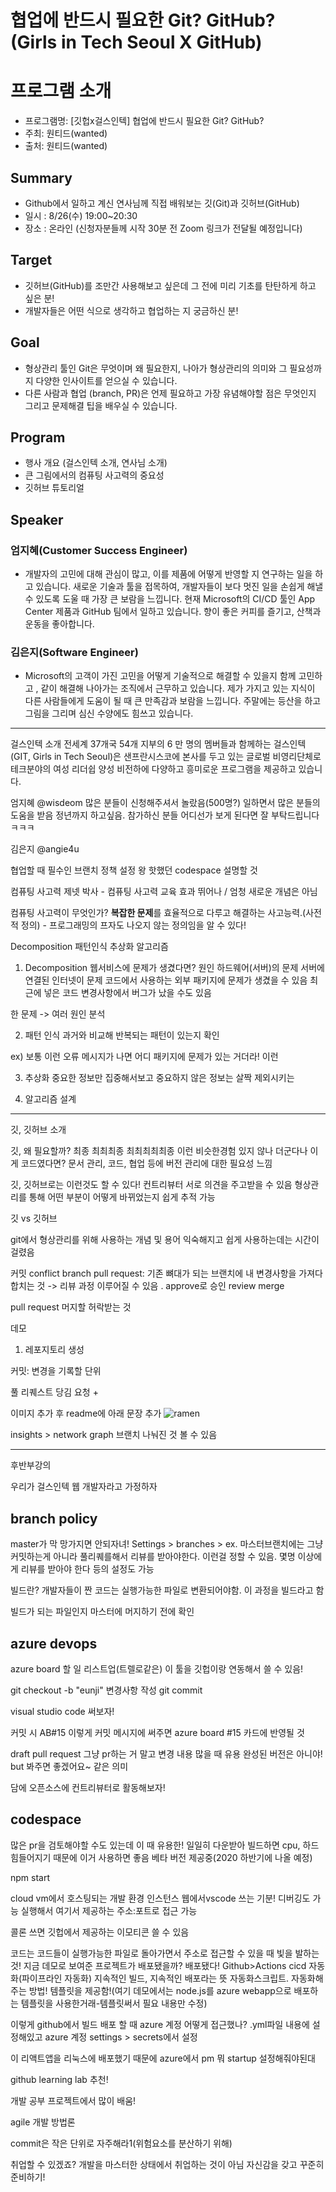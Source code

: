 # 협업에 반드시 필요한 Git? GitHub? (Girls in Tech Seoul X GitHub)
# 프로그램 소개
- 프로그램명: [깃헙x걸스인텍] 협업에 반드시 필요한 Git? GitHub?
- 주최: 원티드(wanted)
- 출처: 원티드(wanted)
## Summary
- Github에서 일하고 계신 연사님께 직접 배워보는 깃(Git)과 깃허브(GitHub)
- 일시 : 8/26(수) 19:00~20:30  
- 장소 : 온라인 (신청자분들께 시작 30분 전 Zoom 링크가 전달될 예정입니다)

## Target
- 깃허브(GitHub)를 조만간 사용해보고 싶은데 그 전에 미리 기초를 탄탄하게 하고 싶은 분!
- 개발자들은 어떤 식으로 생각하고 협업하는 지 궁금하신 분!

## Goal
- 형상관리 툴인 Git은 무엇이며 왜 필요한지, 나아가 형상관리의 의미와 그 필요성까지 다양한 인사이트를 얻으실 수 있습니다.
- 다른 사람과 협업 (branch, PR)은 언제 필요하고 가장 유념해야할 점은 무엇인지 그리고 문제해결 팁을 배우실 수 있습니다. 

## Program
- 행사 개요 (걸스인텍 소개, 연사님 소개)
- 큰 그림에서의 컴퓨팅 사고력의 중요성
- 깃허브 튜토리얼

## Speaker
### 엄지혜(Customer Success Engineer)
- 개발자의 고민에 대해 관심이 많고, 이를 제품에 어떻게 반영할 지 연구하는 일을 하고 있습니다. 새로운 기술과 툴을 접목하여, 개발자들이 보다 멋진 일을 손쉽게 해낼 수 있도록 도울 때 가장 큰 보람을 느낍니다. 현재 Microsoft의 CI/CD 툴인 App Center 제품과 GitHub 팀에서 일하고 있습니다. 향이 좋은 커피를 즐기고, 산책과 운동을 좋아합니다.

### 김은지(Software Engineer)
- Microsoft의 고객이 가진 고민을 어떻게 기술적으로 해결할 수 있을지 함께 고민하고 , 같이 해결해 나아가는 조직에서 근무하고 있습니다. 제가 가지고 있는 지식이 다른 사람들에게 도움이 될 때 큰 만족감과 보람을 느낍니다. 주말에는 등산을 하고 그림을 그리며 심신 수양에도 힘쓰고 있습니다.

---

걸스인텍 소개
전세계 37개국 54개 지부의 6 만 명의 멤버들과 함께하는 걸스인텍(GIT, Girls in Tech Seoul)은 샌프란시스코에 본사를 두고 있는 글로벌 비영리단체로 테크분야의 여성 리더쉽 양성 비전하에 다양하고 흥미로운 프로그램을 제공하고 있습니다.


엄지혜 @wisdeom
많은 분들이 신청해주셔서 놀랐음(500명?)
일하면서 많은 분들의 도움을 받음
정년까지 하고싶음. 
참가하신 분들 어디선가 보게 된다면 잘 부탁드립니다 ㅋㅋㅋ

김은지 @angie4u

협업할 때 필수인 브랜치 정책 설정
왕 핫했던 codespace 설명할 것

컴퓨팅 사고력
제넷 박사 - 컴퓨팅 사고력 교육 효과 뛰어나 / 엄청 새로운 개념은 아님

컴퓨팅 사고력이 무엇인가?
**복잡한 문제**를 효율적으로 다루고 해결하는 사고능력.(사전적 정의) - 프로그래밍의 프자도 나오지 않는 정의임을 알 수 있다!

Decomposition
패턴인식
추상화
알고리즘

1) Decomposition
웹서비스에 문제가 생겼다면?
원인
하드웨어(서버)의 문제
서버에 연결된 인터넷이 문제
코드에서 사용하는 외부 패키지에 문제가 생겼을 수 있음
최근에 넣은 코드 변경사항에서 버그가 났을 수도 있음

한 문제 -> 여러 원인 분석

2) 패턴 인식
과거와 비교해 반복되는 패턴이 있는지 확인

ex)
보통 이런 오류 메시지가 나면 어디 패키지에 문제가 있는 거더라! 이런

3) 추상화
중요한 정보만 집중해서보고 중요하지 않은 정보는 살짝 제외시키는

4) 알고리즘 설계

---
깃, 깃허브 소개

깃, 왜 필요할까?
최종 최최최종 최최최최최종 이런 비슷한경험 있지 않나
더군다나 이게 코드였다면?
문서 관리, 코드, 협업 등에 버전 관리에 대한 필요성 느낌

깃, 깃허브로는 이런것도 할 수 있다!
컨트리뷰터
서로 의견을 주고받을 수 있음
형상관리를 통해 어떤 부분이 어떻게 바뀌었는지 쉽게 추적 가능

깃 vs 깃허브

git에서 형상관리를 위해 사용하는 개념 및 용어
익숙해지고 쉽게 사용하는데는 시간이 걸렸음

커밋
conflict
branch
pull request: 기존 뼈대가 되는 브랜치에 내 변경사항을 가져다 합치는 것 -> 리뷰 과정 이루어질 수 있음 . approve로 승인 
review
merge

pull request 머지할 허락받는 것


데모
1. 레포지토리 생성

커밋: 변경을 기록할 단위

풀 리퀘스트
당김 요청 + 

이미지 추가 후 
readme에 아래 문장 추가
![ramen](./ramen.jpg)

insights > network graph
브랜치 나눠진 것 볼 수 있음

---

후반부강의

우리가 걸스인텍 웹 개발자라고 가정하자

## branch policy
master가 막 망가지면 안되자녀!
Settings > branches > 
ex. 마스터브랜치에는 그냥 커밋하는게 아니라 풀리퀘를해서 리뷰를 받아야한다. 이런걸 정할 수 있음. 몇명 이상에게 리뷰를 받아야 한다 등의 설정도 가능

빌드란?
개발자들이 짠 코드는 실행가능한 파일로 변환되어야함. 이 과정을 빌드라고 함

빌드가 되는 파일인지 마스터에 머지하기 전에 확인

## azure devops
azure board
할 일 리스트업(트렐로같은)
이 툴을 깃헙이랑 연동해서 쓸 수 있음!

git checkout -b "eunji"
변경사항 작성
git commit

visual studio code 써보자!

커밋 시 AB#15 이렇게 커밋 메시지에 써주면
azure board #15 카드에 반영될 것

draft pull request
그냥 pr하는 거 말고
변경 내용 많을 때 유용
완성된 버전은 아니야! but 봐주면 좋겠어요~ 같은 의미


담에 오픈소스에 컨트리뷰터로 활동해보자!

## codespace
많은 pr을 검토해야할 수도 있는데 이 때 유용한! 일일히 다운받아 빌드하면 cpu, 하드 힘들어지기 때문에 이거 사용하면 좋음
베타 버전 제공중(2020 하반기에 나올 예정)

npm start

cloud vm에서 호스팅되는 개발 환경 인스턴스
웹에서vscode 쓰는 기분!
디버깅도 가능
실행해서 여기서 제공하는 주소:포트로 접근 가능

콜론 쓰면 깃헙에서 제공하는 이모티콘 쓸 수 있음

코드는 코드들이 실행가능한 파일로 돌아가면서 주소로 접근할 수 있을 때 빛을 발하는것!
지금 데모로 보여준 프로젝트가 배포됐을까? 배포됐다!
Github>Actions
cicd 자동화(파이프라인 자동화) 지속적인 빌드, 지속적인 배포라는 뜻
자동화스크립트. 자동화해주는 방법!
템플릿을 제공함!(여기 데모에서는 node.js를 azure webapp으로 배포하는 템플릿을 사용한거래-템플릿써서 필요 내용만 수정)

이렇게 github에서 빌드 배포 할 때 azure 계정 어떻게 접근했나?
.yml파일 내용에 설정해있고
azure 계정 settings > secrets에서 설정

이 리액트앱을 리눅스에 배포했기 때문에 azure에서 pm 뭐 startup 설정해줘야된대

github learning lab 추천!


개발 공부
프로젝트에서 많이 배움!


agile 개발 방법론

commit은 작은 단위로 자주해라1(위험요소를 분산하기 위해)

취업할 수 있겠죠? 
개발을 마스터한 상태에서 취업하는 것이 아님
자신감을 갖고 꾸준히 준비하기!
